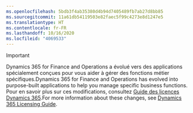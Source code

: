 ```yaml
---
ms.openlocfilehash: 5bdb3f4ab35380d4b94d7405489fb7ab27d8bb85
ms.sourcegitcommit: 11a61db54119503e82faec5f99c4273e8d1247e5
ms.translationtype: HT
ms.contentlocale: fr-FR
ms.lasthandoff: 10/16/2020
ms.locfileid: "4069533"
---
```

> [!IMPORTANT]
> <span data-ttu-id="692cd-101">Dynamics 365 for Finance and Operations a évolué vers des applications spécialement conçues pour vous aider à gérer des fonctions métier spécifiques.</span><span class="sxs-lookup"><span data-stu-id="692cd-101">Dynamics 365 for Finance and Operations has evolved into purpose-built applications to help you manage specific business functions.</span></span> <span data-ttu-id="692cd-102">Pour en savoir plus sur ces modifications, consultez [Guide des licences Dynamics 365](https://mbs.microsoft.com/Files/public/365/Dynamics365LicensingGuide.pdf).</span><span class="sxs-lookup"><span data-stu-id="692cd-102">For more information about these changes, see [Dynamics 365 Licensing Guide](https://mbs.microsoft.com/Files/public/365/Dynamics365LicensingGuide.pdf).</span></span>
 
